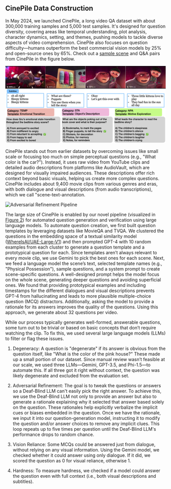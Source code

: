 ## CinePile Data Construction

In May 2024, we launched CinePile, a long video QA dataset with about 300,000 training samples and 5,000 test samples. It's designed for question diversity, covering areas like temporal understanding, plot analysis, character dynamics, setting, and themes, pushing models to tackle diverse aspects of video comprehension. CinePile also focuses on question difficulty—humans outperform the best commercial vision models by 25% and open-source ones by 65%. Check out a [sample scene](https://www.youtube.com/watch?v=Z4DDrBjEBHE) and Q&A pairs from CinePile in the figure below.

<a name="teaser"></a> <img src="https://raw.githubusercontent.com/JARVVVIS/cinepile_leaderboard/main/assets/imgs/teaser_figure.png" alt="Sample Scene">

CinePile stands out from earlier datasets by overcoming issues like small scale or focusing too much on simple perceptual questions (e.g., "What color is the car?"). Instead, it uses raw video from YouTube clips and detailed audio descriptions from platforms like AudioVault, which are designed for visually impaired audiences. These descriptions offer rich context beyond basic visuals, helping us create more complex questions. CinePile includes about 9,400 movie clips from various genres and eras, with both dialogue and visual descriptions (from audio transcriptions), which we call "scene-text-annotation.

<a name="og_pipeline"></a> <img src="https://raw.githubusercontent.com/JARVVVIS/cinepile_leaderboard/main/assets/imgs/cinepile_whitebg_adv_refine.png" alt="Adversarial Refinement Pipeline">

The large size of CinePile is enabled by our novel pipeline (visualized in [Figure 2](#og_pipeline)) for automated question generation and verification using large language models. To automate question creation, we first built question templates by leveraging datasets like MovieQA and TVQA. We clustered the questions in the embedding space of a textual similarity model ([WhereIsAI/UAE-Large-V1](https://huggingface.co/WhereIsAI/UAE-Large-V1)) and then prompted GPT-4 with 10 random examples from each cluster to generate a question template and a prototypical question for each.
Since templates aren’t always relevant to every movie clip, we use Gemini to pick the best ones for each scene. Next, we feed a language model the scene’s text, selected template names (e.g., "Physical Possession"), sample questions, and a system prompt to create scene-specific questions. A well-designed prompt helps the model focus on the whole scene, generating deeper questions and avoiding superficial ones. We found that providing prototypical examples and including timestamps for the different dialogues and visual descriptions prevents GPT-4 from hallucinating and leads to more plausible multiple-choice question (MCQ) distractors. Additionally, asking the model to provide a rationale for its answers improves the quality of the questions. Using this approach, we generate about 32 questions per video.


While our process typically generates well-formed, answerable questions, some turn out to be trivial or based on basic concepts that don’t require watching the clip. To fix this, we used several large language models (LLMs) to filter or flag these issues.

1. Degeneracy: A question is "degenerate" if its answer is obvious from the question itself, like "What is the color of the pink house?" These made up a small portion of our dataset. Since manual review wasn’t feasible at our scale, we used three LLMs—Gemini, GPT-3.5, and Phi-1.5—to automate this. If all three got it right without context, the question was likely degenerate and excluded from the evaluation set.

2. Adversarial Refinement: The goal is to tweak the questions or answers so a Deaf-Blind LLM can't easily pick the right answer. To achieve this, we use the Deaf-Blind LLM not only to provide an answer but also to generate a rationale explaining why it selected that answer based solely on the question. These rationales help explicitly verbalize the implicit cues or biases embedded in the question. Once we have the rationale, we input it into our question-generation model, instructing it to modify the question and/or answer choices to remove any implicit clues. This loop repeats up to five times per question until the Deaf-Blind LLM's performance drops to random chance.

3. Vision Reliance: Some MCQs could be answered just from dialogue, without relying on any visual information. Using the Gemini model, we checked whether it could answer using only dialogue. If it did, we scored the question as 0 for visual reliance, otherwise 1. 

4. Hardness: To measure hardness, we checked if a model could answer the question even with full context (i.e., both visual descriptions and subtitles).
